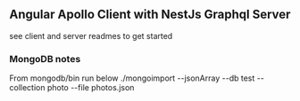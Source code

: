 ## Angular Apollo Client with NestJs Graphql Server

see client and server readmes to get started

### MongoDB notes

From mongodb/bin run below
./mongoimport --jsonArray --db test --collection photo --file photos.json